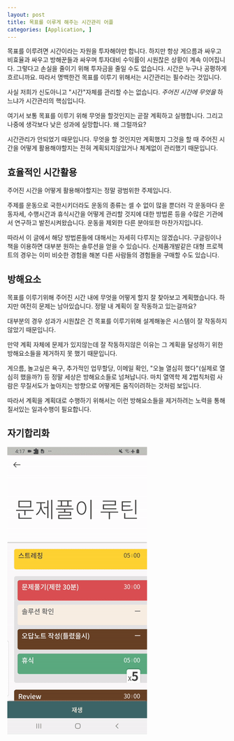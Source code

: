 ```yaml
---
layout: post
title: 목표를 이루게 해주는 시간관리 어플
categories: [Application, ]
---
```


목표를 이루려면 시간이라는 자원을 투자해야만 합니다. 하지만 항상 게으름과 싸우고 비효율과 싸우고 방해꾼들과 싸우며 투자대비 수익률이 시원찮은 상황이 계속 이어집니다. 그렇다고 손실을 줄이기 위해 투자금을 줄일 수도 없습니다. 시간은 누구나 공평하게 흐르니까요. 따라서 명백한건 목표를 이루기 위해서는 시간관리는 필수라는 것입니다. 

사실 저희가 신도아니고 "시간"자체를 관리할 수는 없습니다. *주어진 시간에 무엇을* 하느냐가 시간관리의 핵심입니다.

여기서 보통 목표를 이루기 위해 무엇을 할것인지는 곧잘 계획하고 실행합니다. 그리고 나중에 생각보다 낮은 성과에 실망합니다. 왜 그럴까요?

시간관리가 안되었기 때문입니다. 무엇을 할 것인지만 계획했지 그것을 할 때 주어진 시간을 어떻게 활용해야할지는 전혀 계획되지않았거나 체계없이 관리했기 때문입니다.



## 효율적인 시간활용

주어진 시간을 어떻게 활용해야할지는 정말 광범위한 주제입니다. 

주제를 운동으로 국한시키더라도 운동의 종류는 셀 수 없이 많을 뿐더러 각 운동마다 운동자세, 수행시간과 휴식시간을 어떻게 관리할 것지에 대한 방법론 등을 수많은 기관에서 연구하고 발전시켜왔습니다. 운동을 제외한 다른 분야또한 마찬가지입니다. 

따라서 이 글에서 해당 방법론들에 대해서는 자세히 다루지는 않겠습니다. 구글링이나 책을 이용하면 대부분 원하는 솔루션을 얻을 수 있습니다. 신제품개발같은 대형 프로젝트의 경우는 이미 비슷한 경험을 해본 다른 사람들의 경험들을 구매할 수도 있습니다.



## 방해요소

목표를 이루기위해 주어진 시간 내에 무엇을 어떻게 할지 잘 찾아보고 계획했습니다. 하지만 여전히 문제는 남아있습니다. 정말 내 계획이 잘 작동하고 있는걸까요? 

대부분의 경우 성과가 시원찮은 건 목표를 이루기위해 설계해놓은 시스템이 잘 작동하지 않았기 때문입니다. 

만약 계획 자체에 문제가 있지않는데 잘 작동하지않은 이유는 그 계획을 달성하기 위한 방해요소들을 제거하지 못 했기 때문입니다. 

게으름, 놀고싶은 욕구, 추가적인 업무할당, 이메일 확인, "오늘 열심히 했다"(실제로 열심히 했을까?) 등 정말 세상은 방해요소들로 넘쳐납니다. 마치 열역학 제 2법칙처럼 사람은 무질서도가 높아지는 방향으로 어떻게든 움직이려하는 것처럼 보입니다. 

따라서 계획을 계획대로 수행하기 위해서는 이런 방해요소들을 제거하려는 노력을 통해 질서있는 일과수행이 필요합니다.



## 자기합리화




















<img title="" src="../assets/sylfree-timer-alpha.gif">
